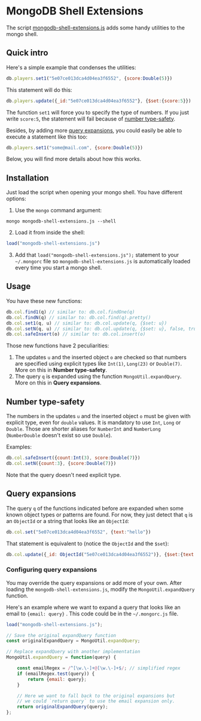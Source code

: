 
# MongoDB Shell Extensions

The script [mongodb-shell-extensions.js](mongodb-shell-extensions.js) adds some handy utilities to the mongo shell.

## Quick intro

Here's a simple example that condenses the utilities:
```js
db.players.set1("5e07ce013dca4d04ea3f6552", {score:Double(5)})
```

This statement will do this:
```js
db.players.update({_id:"5e07ce013dca4d04ea3f6552"}, {$set:{score:5}})
```

The function `set1` will force you to specify the type of numbers. If you just write `score:5`, the statement will fail because of [number type-safety](#number-type-safety).

Besides, by adding more [query expansions](#query-expansions), you could easily be able to execute a statement like this too:
```js
db.players.set1("some@mail.com", {score:Double(5)})
```

Below, you will find more details about how this works.





## Installation

Just load the script when opening your mongo shell. You have different options:

1. Use the `mongo` command argument:

```shell script
mongo mongodb-shell-extensions.js --shell
```

2. Load it from inside the shell:

```js
load("mongodb-shell-extensions.js")
```

3. Add that `load("mongodb-shell-extensions.js");` statement to your `~/.mongorc` file so `mongodb-shell-extensions.js` is automatically loaded every time you start a mongo shell.


## Usage

You have these new functions:

```js
db.col.find1(q) // similar to: db.col.findOne(q)
db.col.findN(q) // similar to: db.col.find(q).pretty()
db.col.set1(q, u) // similar to: db.col.update(q, {$set: u})
db.col.setN(q, u) // similar to: db.col.update(q, {$set: u}, false, true)
db.col.safeInsert(o) // similar to: db.col.insert(o)
```

Those new functions have 2 peculiarities:

1. The updates `u` and the inserted object `o` are checked so that numbers are specified using explicit types like `Int(1)`, `Long(23)` or `Double(7)`.  More on this in **Number type-safety**.
2. The query `q` is expanded using the function `MongoUtil.expandQuery`.  More on this in **Query expansions**.

## Number type-safety

The numbers in the updates `u` and the inserted object `o` must be given with explicit type, even for `double` values. It is mandatory to use `Int`, `Long` or `Double`. Those are shorter aliases for `NumberInt` and `NumberLong` (`NumberDouble` doesn't exist so use `Double`).

Examples:
```js
db.col.safeInsert({count:Int(3), score:Double(7)})
db.col.setN({count:3}, {score:Double(7)})
```

Note that the query doesn't need explicit type.

## Query expansions

The query `q` of the functions indicated before are expanded when some known object types or patterns are found. For now, they just detect that `q` is an `ObjectId` or a string that looks like an `ObjectId`:

```js
db.col.set("5e07ce013dca4d04ea3f6552", {text:"hello"})
```

That statement is equivalent to (notice the `ObjectId` and the `$set`):

```js
db.col.update({_id: ObjectId("5e07ce013dca4d04ea3f6552")}, {$set:{text:"hello"}})
```

### Configuring query expansions

You may override the query expansions or add more of your own. After loading the `mongodb-shell-extensions.js`, modify the `MongoUtil.expandQuery` function.

Here's an example where we want to expand a query that looks like an email to `{email: query}` . This code could be in the `~/.mongorc.js` file.

```js
load("mongodb-shell-extensions.js");

// Save the original expandQuery function
const originalExpandQuery = MongoUtil.expandQuery;

// Replace expandQuery with another implementation
MongoUtil.expandQuery = function(query) {

	const emailRegex = /^[\w.\-]+@[\w.\-]+$/; // simplified regex
	if (emailRegex.test(query)) {
		return {email: query};
	}

	// Here we want to fall back to the original expansions but
	// we could `return query` to use the email expansion only.
	return originalExpandQuery(query);
};

```
